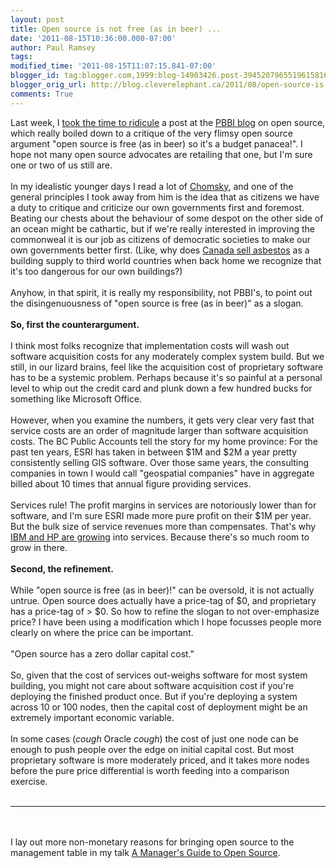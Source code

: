 ```yaml
---
layout: post
title: Open source is not free (as in beer) ...
date: '2011-08-15T10:36:00.000-07:00'
author: Paul Ramsey
tags: 
modified_time: '2011-08-15T11:07:15.841-07:00'
blogger_id: tag:blogger.com,1999:blog-14903426.post-3945207965519615816
blogger_orig_url: http://blog.cleverelephant.ca/2011/08/open-source-is-not-free-as-in-beer.html
comments: True
---
```


Last week, I [took the time to ridicule](/2011/08/proprietary-software-is-not-future-you.html) a post at the [PBBI blog](http://stratus.pbbiblogs.com/2011/08/12/open-source-is-not-the-future-you-think-it-is…/) on open source, which really boiled down to a critique of the very flimsy open source argument "open source is free (as in beer) so it's a budget panacea!". I hope not many open source advocates are retailing that one, but I'm sure one or two of us still are.
<br />
<br />In my idealistic younger days I read a lot of [Chomsky](http://www.chomsky.info/), and one of the general principles I took away from him is the idea that as citizens we have a duty to critique and criticize our own governments first and foremost. Beating our chests about the behaviour of some despot on the other side of an ocean might be cathartic, but if we're really interested in improving the commonweal it is our job as citizens of democratic societies to make our own governments better first.  (Like, why does [Canada sell asbestos](http://www.thestar.com/news/canada/article/1013166--canada-blocks-asbestos-from-hazardous-chemicals-list-at-un-summit) as a building supply to third world countries when back home we recognize that it's too dangerous for our own buildings?)
<br />
<br />Anyhow, in that spirit, it is really my responsibility, not PBBI's, to point out the disingenuousness of "open source is free (as in beer)" as a slogan. 
<br />
<br />**So, first the counterargument.**
<br />
<br />I think most folks recognize that implementation costs will wash out software acquisition costs for any moderately complex system build. But we still, in our lizard brains, feel like the acquisition cost of proprietary software has to be a systemic problem. Perhaps because it's so painful at a personal level to whip out the credit card and plunk down a few hundred bucks for something like Microsoft Office.
<br />
<br />However, when you examine the numbers, it gets very clear very fast that service costs are an order of magnitude larger than software acquisition costs. The BC Public Accounts tell the story for my home province: For the past ten years, ESRI has taken in between $1M and $2M a year pretty consistently selling GIS software. Over those same years, the consulting companies in town I would call "geospatial companies" have in aggregate billed about 10 times that annual figure providing services.
<br />
<br />Services rule! The profit margins in services are notoriously lower than for software, and I'm sure ESRI made more pure profit on their $1M per year. But the bulk size of service revenues more than compensates.  That's why [IBM and HP are growing](/2011/06/outsourcing-in-bc.html) into services. Because there's so much room to grow in there.
<br />
<br />**Second, the refinement.**
<br />
<br />While "open source is free (as in beer)!" can be oversold, it is not actually untrue. Open source does actually have a price-tag of $0, and proprietary has a price-tag of &gt; $0. So how to refine the slogan to not over-emphasize price? I have been using a modification which I hope focusses people more clearly on where the price can be important.
<br />
<br />"Open source has a zero dollar capital cost."
<br />
<br />So, given that the cost of services out-weighs software for most system building, you might not care about software acquisition cost if you're deploying the finished product once. But if you're deploying a system across 10 or 100 nodes, then the capital cost of deployment might be an extremely important economic variable.
<br />
<br />In some cases (*cough* Oracle *cough*) the cost of just one node can be enough to push people over the edge on initial capital cost. But most proprietary software is more moderately priced, and it takes more nodes before the pure price differential is worth feeding into a comparison exercise.
<br />
<br /><hr/>
<br />
<br />I lay out more non-monetary reasons for bringing open source to the management table in my talk [A Manager's Guide to Open Source](http://s3.cleverelephant.ca/duluth-2010-keynote.pdf).

